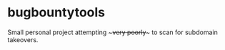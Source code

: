# bugbountytools

Small personal project attempting ~~~very poorly~~~ to scan for subdomain takeovers.
